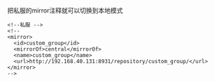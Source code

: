 ##
把私服的mirror注释就可以切换到本地模式

    <!--私服 -->
    <!--
    <mirror>
      <id>custom_group</id>
      <mirrorOf>central</mirrorOf>
      <name>custom_group</name>
      <url>http://192.168.40.131:8931/repository/custom_group/</url>
    </mirror>
    -->